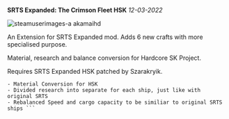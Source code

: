 **SRTS Expanded: The Crimson Fleet HSK** *12-03-2022*

![steamuserimages-a akamaihd](https://user-images.githubusercontent.com/64644323/158037347-82bdcf8b-9e98-45ce-a1c3-b600eec7beaa.jpg)

An Extension for SRTS Expanded mod. Adds 6 new crafts with more specialised purpose.

Material, research and balance conversion for Hardcore SK Project.

Requires SRTS Expanded HSK patched by Szarakryik.

``` 
- Material Conversion for HSK
- Divided research into separate for each ship, just like with original SRTS
- Rebalanced Speed and cargo capacity to be similiar to original SRTS ships ```
